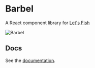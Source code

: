 # Barbel
 A React component library for [Let's Fish](http://lets.fish)

![Barbel](https://img0.etsystatic.com/031/2/6758260/il_570xN.635597932_k972.jpg "Barbel")

## Docs

See the [documentation](https://cookiescrumbs.github.io/barbel/).

